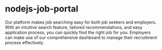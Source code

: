 # nodejs-job-portal
Our platform makes job searching easy for both job seekers and employers. With an intuitive search feature, tailored recommendations, and easy application process, you can quickly find the right job for you. Employers can make use of our comprehensive dashboard to manage their recruitment process effectively.
